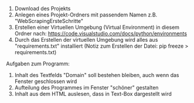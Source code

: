 1. Download des Projekts
2. Anlegen eines Projekt-Ordners mit passendem Namen z.B. "WebScrapingErsteSchritte"
3. Erstellen einer Virtuellen Umgebung (Virtual Environment) in diesem Ordner nach: https://code.visualstudio.com/docs/python/environments
4. Durch das Erstellen der virtuellen Umgebung wird alles aus "requirements.txt" installiert (Notiz zum Erstellen der Datei: pip freeze > requirements.txt)

Aufgaben zum Programm:
1. Inhalt des Textfelds "Domain" soll bestehen bleiben, auch wenn das Fenster geschlossen wird
2. Aufteilung des Programmes im Fenster "schöner" gestalten
3. Inhalt aus dem HTML auslesen, dass in Text-Box dargestellt wird
